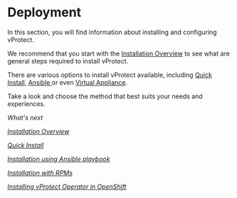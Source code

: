 # Deployment

In this section, you will find information about installing and configuring vProtect.

We recommend that you start with the [Installation Overview](installation-overview.md) to see what are general steps required to install vProtect.

There are various options to install vProtect available, including [Quick Install](quick-install-all-in-one.md), [Ansible ](installation-using-ansible-playbook.md)or even [Virtual Appliance](virtual-appliance/).

Take a look and choose the method that best suits your needs and experiences.

_What's next_

[_Installation Overview_](installation-overview.md)

[_Quick Install_](quick-install-all-in-one.md)

[_Installation using Ansible playbook_](installation-using-ansible-playbook.md)

[_Installation with RPMs_](installation-with-rpms.md)

[_Installing vProtect Operator in OpenShift_](openshift-operator-installation.md)
